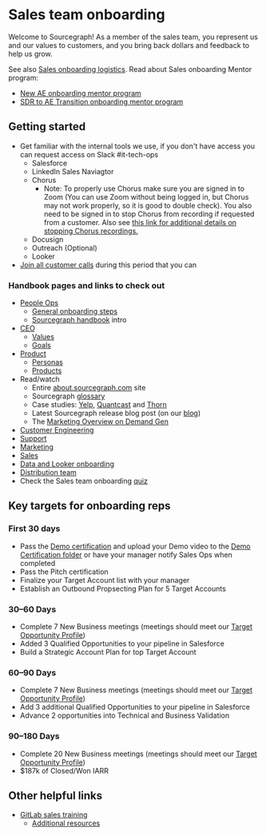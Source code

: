 # Sales team onboarding

Welcome to Sourcegraph! As a member of the sales team, you represent us and our values to customers, and you bring back dollars and feedback to help us grow.

See also [Sales onboarding logistics](https://docs.google.com/document/d/1un9fFPCBtcyWQSJtorUz20zI5LJGMTpdmmTomE9ndEM/edit).
Read about Sales onboarding Mentor program:

- [New AE onboarding mentor program](ae-onboarding-mentor.md)
- [SDR to AE Transition onboarding mentor program](transition-ae-onboarding-mentor.md)

## Getting started

- Get familiar with the internal tools we use, if you don't have access you can request access on Slack #it-tech-ops
  - Salesforce
  - LinkedIn Sales Naviagtor
  - Chorus
    - Note: To properly use Chorus make sure you are signed in to Zoom (You can use Zoom without being logged in, but Chorus may not work properly, so it is good to double check). You also need to be signed in to stop Chorus from recording if requested from a customer. Also see [this link for additional details on stopping Chorus recordings.](https://docs.chorus.ai/hc/en-us/articles/360051549574-How-can-I-stop-recording-or-turn-recording-off-for-a-call-)
  - Docusign
  - Outreach (Optional)
  - Looker
- [Join all customer calls](joining_customer_calls.md) during this period that you can

### Handbook pages and links to check out

- [People Ops](../../people-talent/people-ops/index.md)
  - [General onboarding steps](../../../company-info-and-process/onboarding/index.md#general-onboarding-checklist)
  - [Sourcegraph handbook](../../../index.md) intro
- [CEO](../../../team/ceo/index.md)
  - [Values](../../../company-info-and-process/values/index.md)
  - [Goals](../../../strategy-goals/goals/index.md)
- [Product](../../product-engineering/product/index.md)
  - [Personas](../../marketing/process/personas.md)
  - [Products](https://about.sourcegraph.com/product)
- Read/watch
  - Entire [about.sourcegraph.com](https://about.sourcegraph.com) site
  - Sourcegraph [glossary](https://sourcegraph.com/github.com/sourcegraph/sourcegraph/-/blob/enterprise/docs/glossary.md)
  - Case studies: [Yelp](https://engineeringblog.yelp.com/2019/11/winning-the-hackathon-with-sourcegraph.html), [Quantcast](https://about.sourcegraph.com/case-studies/quantcast/) and [Thorn](https://about.sourcegraph.com/case-studies/we-are-thorn/)
  - Latest Sourcegraph release blog post (on our [blog](https://about.sourcegraph.com/blog))
  - The [Marketing Overview on Demand Gen](https://docs.google.com/presentation/d/1LW2C5wgLugdiFl_nyKCxybmJ7aLb0xEeCRzdY5b4-zA/edit#slide=id.gb52e2cae45_0_18)
- [Customer Engineering](../../ce-support/ce/index.md)
- [Support](../../ce-support/support/index.md)
- [Marketing](../../marketing/index.md)
- [Sales](index.md)
- [Data and Looker onboarding](data_onboarding.md)
- [Distribution team](../../product-engineering/engineering/distribution/index.md)
- Check the Sales team onboarding [quiz](quiz.md)

## Key targets for onboarding reps

### First 30 days

- Pass the [Demo certification](https://docs.google.com/document/d/1P6nzAGfpTNysIi2FIcFY7mHX__q0qZ8955NDnWylF4I) and upload your Demo video to the [Demo Certification folder](https://drive.google.com/drive/u/0/folders/1F8p1bxTS78wlb41JB6WrAjn2yF-J-5fQ) or have your manager notify Sales Ops when completed
- Pass the Pitch certification
- Finalize your Target Account list with your manager
- Establish an Outbound Propsecting Plan for 5 Target Accounts

### 30–60 Days

- Complete 7 New Business meetings (meetings should meet our [Target Opportunity Profile](../index.md#target-opportunity-profile))
- Added 3 Qualified Opportunities to your pipeline in Salesforce
- Build a Strategic Account Plan for top Target Account

### 60–90 Days

- Complete 7 New Business meetings (meetings should meet our [Target Opportunity Profile](../index.md#target-opportunity-profile))
- Add 3 additional Qualified Opportunities to your pipeline in Salesforce
- Advance 2 opportunities into Technical and Business Validation

### 90–180 Days

- Complete 20 New Business meetings (meetings should meet our [Target Opportunity Profile](../index.md#target-opportunity-profile))
- $187k of Closed/Won IARR

## Other helpful links

- [GitLab sales training](https://about.gitlab.com/handbook/sales/training/)
  - [Additional resources](https://about.gitlab.com/handbook/sales/training/additional-resources/)
